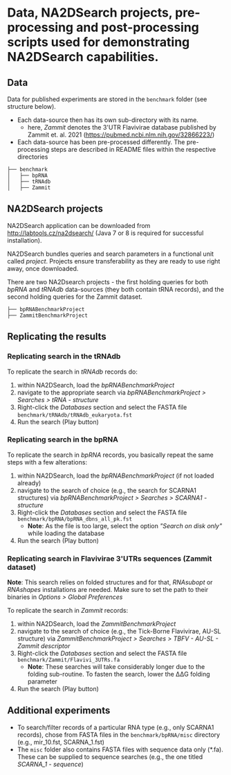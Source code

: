 # Data, NA2DSearch projects, pre-processing and post-processing scripts used for demonstrating NA2DSearch capabilities.

## Data
Data for published experiments are stored in the `benchmark` folder (see structure below). 
* Each data-source then has its own sub-directory with its name. 
  * here, *Zammit* denotes the 3'UTR Flavivirae database published by Zammit et. al. 2021 (https://pubmed.ncbi.nlm.nih.gov/32866223/)
* Each data-source has been pre-processed differently. The pre-processing steps are described in README files within the respective directories

```
├── benchmark
│   ├── bpRNA
│   ├── tRNAdb
│   ├── Zammit
```

## NA2DSearch projects
NA2DSearch application can be downloaded from http://labtools.cz/na2dsearch/ (Java 7 or 8 is required for successful installation).

NA2DSearch bundles queries and search parameters in a functional unit called *project*.
Projects ensure transferability as they are ready to use right away, once downloaded.

There are two NA2Dsearch projects - the first holding queries for both *bpRNA* and *tRNAdb* data-sources (they both contain tRNA records),
and the second holding queries for the Zammit dataset. 
```
├── bpRNABenchmarkProject
├── ZammitBenchmarkProject
```

## Replicating the results
### Replicating search in the tRNAdb
To replicate the search in *tRNAdb* records do:
1. within NA2DSearch, load the *bpRNABenchmarkProject*
2. navigate to the appropriate search via 
*bpRNABenchmarkProject > Searches > tRNA - structure*
3. Right-click the *Databases* section and select the FASTA file `benchmark/tRNAdb/tRNAdb_eukaryota.fst`
4. Run the search (Play button)

### Replicating search in the bpRNA
To replicate the search in *bpRNA* records, you basically repeat the same steps with a few alterations:
1. within NA2DSearch, load the *bpRNABenchmarkProject* (if not loaded already)
2. navigate to the search of choice (e.g., the search for SCARNA1 structures) via 
*bpRNABenchmarkProject > Searches > SCARNA1 - structure*
3. Right-click the *Databases* section and select the FASTA file `benchmark/bpRNA/bpRNA_dbns_all_pk.fst`
    * **Note**: As the file is too large, select the option *"Search on disk only"* while loading the database
4. Run the search (Play button)
    
### Replicating search in Flavivirae 3'UTRs sequences (Zammit dataset)
**Note**: This search relies on folded structures and for that, *RNAsubopt* or *RNAshapes* installations are needed.
Make sure to set the path to their binaries in *Options > Global Preferences*

To replicate the search in *Zammit* records:
1. within NA2DSearch, load the *ZammitBenchmarkProject*
2. navigate to the search of choice (e.g., the Tick-Borne Flavivirae, AU-SL structure) via 
*ZammitBenchmarkProject > Searches > TBFV - AU-SL - Zammit descriptor*
3. Right-click the *Databases* section and select the FASTA file `benchmark/Zammit/Flavivi_3UTRs.fa`
    * **Note**: These searches will take considerably longer due to the folding sub-routine. To fasten the search, lower the ΔΔG
    folding parameter
4. Run the search (Play button)

## Additional experiments
* To search/filter records of a particular RNA type (e.g., only SCARNA1 records), chose from FASTA files in the `benchmark/bpRNA/misc` directory
  (e.g., mir_10.fst, SCARNA_1.fst)
* The `misc` folder also contains FASTA files with sequence data only (*.fa). These can be supplied to sequence searches 
  (e.g., the one titled *SCARNA_1 - sequence*) 